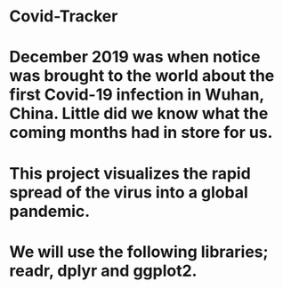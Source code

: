 # Covid-Tracker
# December 2019 was when notice was brought to the world about the first Covid-19 infection in Wuhan, China. Little did we know what the coming months had in store for us.
# This project visualizes the rapid spread of the virus into a global pandemic.
# We will use the following libraries; readr, dplyr and ggplot2.
